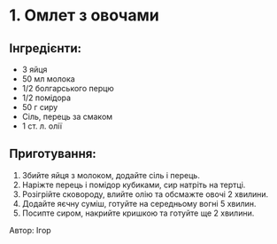 # 1. Омлет з овочами

## Інгредієнти:
- 3 яйця  
- 50 мл молока  
- 1/2 болгарського перцю  
- 1/2 помідора  
- 50 г сиру  
- Сіль, перець за смаком  
- 1 ст. л. олії  

## Приготування:
1. Збийте яйця з молоком, додайте сіль і перець.  
2. Наріжте перець і помідор кубиками, сир натріть на тертці.  
3. Розігрійте сковороду, влийте олію та обсмажте овочі 2 хвилини.  
4. Додайте яєчну суміш, готуйте на середньому вогні 5 хвилин.  
5. Посипте сиром, накрийте кришкою та готуйте ще 2 хвилини.  

Автор: Ігор
